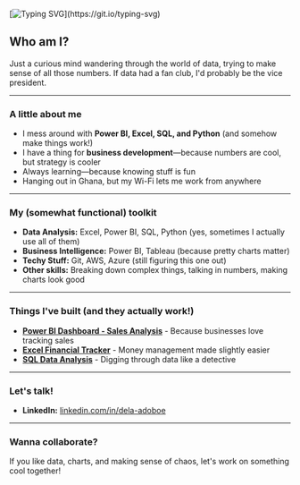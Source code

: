 

[![Typing SVG](https://readme-typing-svg.demolab.com?font=Fira+Code&size=36&pause=1000&width=435&lines=Hey+there%2C+I'm+Dela+Adoboe!)](https://git.io/typing-svg)

## Who am I?  
Just a curious mind wandering through the world of data, trying to make sense of all those numbers. If data had a fan club, I'd probably be the vice president.

---

### A little about me
- I mess around with **Power BI, Excel, SQL, and Python** (and somehow make things work!)
- I have a thing for **business development**—because numbers are cool, but strategy is cooler
- Always learning—because knowing stuff is fun
- Hanging out in Ghana, but my Wi-Fi lets me work from anywhere

---

### My (somewhat functional) toolkit
- **Data Analysis:** Excel, Power BI, SQL, Python (yes, sometimes I actually use all of them)
- **Business Intelligence:** Power BI, Tableau (because pretty charts matter)
- **Techy Stuff:** Git, AWS, Azure (still figuring this one out)
- **Other skills:** Breaking down complex things, talking in numbers, making charts look good

---

### Things I've built (and they actually work!)
- **[Power BI Dashboard - Sales Analysis](#)** - Because businesses love tracking sales
- **[Excel Financial Tracker](#)** - Money management made slightly easier
- **[SQL Data Analysis](#)** - Digging through data like a detective


---

### Let's talk!
- **LinkedIn:** [linkedin.com/in/dela-adoboe](#)

---

### Wanna collaborate?
If you like data, charts, and making sense of chaos, let's work on something cool together!
